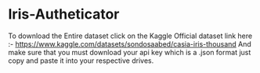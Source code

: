 # Iris-Autheticator

To download the Entire dataset click on the Kaggle Official dataset link here :- https://www.kaggle.com/datasets/sondosaabed/casia-iris-thousand
And make sure that you must download your api key which is a .json format just copy and paste it into your respective drives.
